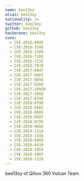 ```yaml
---
name: bee13oy
alias: bee13oy
nationality: cn
twitter: bee13oy
github: bee13oy
hackerone: bee13oy
cves:
  - CVE-2016-0095
  - CVE-2016-3249
  - CVE-2016-3309
  - CVE-2016-7202
  - CVE-2016-7215
  - CVE-2016-7878
  - CVE-2017-0047
  - CVE-2017-0067
  - CVE-2017-0094
  - CVE-2017-0208
  - CVE-2017-10950
  - CVE-2017-3058
  - CVE-2017-8598
  - CVE-2018-0798
  - CVE-2018-0802
  - CVE-2018-0805
  - CVE-2018-0807
  - CVE-2018-8399
  - CVE-2019-0656
  - CVE-2019-1214
  - CVE-2019-1438
  - CVE-2020-0869
  - CVE-2020-0939
  - CVE-2020-1054
  - CVE-2020-1087
  - CVE-2020-1126
---
```

bee13oy of Qihoo 360 Vulcan Team
